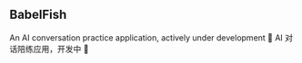 ## BabelFish

An AI conversation practice application, actively under development 🚧
AI 对话陪练应用，开发中 🚧
